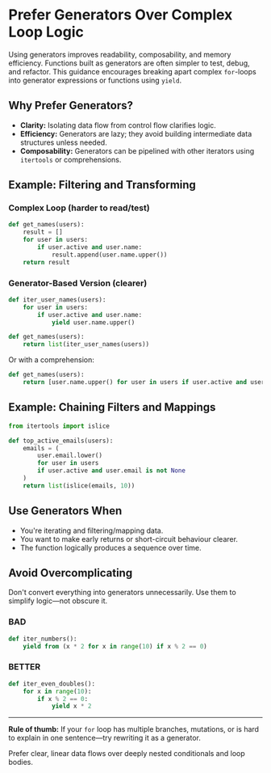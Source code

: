 # Prefer Generators Over Complex Loop Logic

Using generators improves readability, composability, and memory efficiency.
Functions built as generators are often simpler to test, debug, and refactor.
This guidance encourages breaking apart complex `for`-loops into generator
expressions or functions using `yield`.

## Why Prefer Generators?

- **Clarity:** Isolating data flow from control flow clarifies logic.
- **Efficiency:** Generators are lazy; they avoid building intermediate
  data structures unless needed.
- **Composability:** Generators can be pipelined with other iterators
  using `itertools` or comprehensions.

## Example: Filtering and Transforming

### Complex Loop (harder to read/test)

```python
def get_names(users):
    result = []
    for user in users:
        if user.active and user.name:
            result.append(user.name.upper())
    return result
```

### Generator-Based Version (clearer)

```python
def iter_user_names(users):
    for user in users:
        if user.active and user.name:
            yield user.name.upper()

def get_names(users):
    return list(iter_user_names(users))
```

Or with a comprehension:

```python
def get_names(users):
    return [user.name.upper() for user in users if user.active and user.name]
```

## Example: Chaining Filters and Mappings

```python
from itertools import islice

def top_active_emails(users):
    emails = (
        user.email.lower()
        for user in users
        if user.active and user.email is not None
    )
    return list(islice(emails, 10))
```

## Use Generators When

- You're iterating and filtering/mapping data.
- You want to make early returns or short-circuit behaviour clearer.
- The function logically produces a sequence over time.

## Avoid Overcomplicating

Don't convert everything into generators unnecessarily. Use them to simplify
logic—not obscure it.

### BAD

```python
def iter_numbers():
    yield from (x * 2 for x in range(10) if x % 2 == 0)
```

### BETTER

```python
def iter_even_doubles():
    for x in range(10):
        if x % 2 == 0:
            yield x * 2
```

______________________________________________________________________

**Rule of thumb:** If your `for` loop has multiple branches, mutations, or is
hard to explain in one sentence—try rewriting it as a generator.

Prefer clear, linear data flows over deeply nested conditionals and loop bodies.
